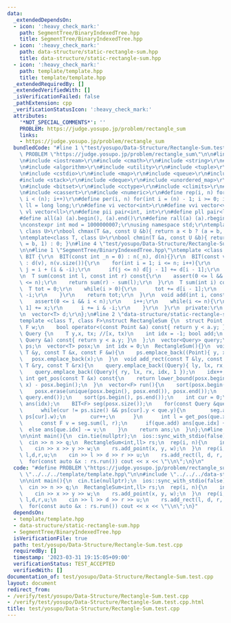 ```yaml
---
data:
  _extendedDependsOn:
  - icon: ':heavy_check_mark:'
    path: SegmentTree/BinaryIndexedTree.hpp
    title: SegmentTree/BinaryIndexedTree.hpp
  - icon: ':heavy_check_mark:'
    path: data-structure/static-rectangle-sum.hpp
    title: data-structure/static-rectangle-sum.hpp
  - icon: ':heavy_check_mark:'
    path: template/template.hpp
    title: template/template.hpp
  _extendedRequiredBy: []
  _extendedVerifiedWith: []
  _isVerificationFailed: false
  _pathExtension: cpp
  _verificationStatusIcon: ':heavy_check_mark:'
  attributes:
    '*NOT_SPECIAL_COMMENTS*': ''
    PROBLEM: https://judge.yosupo.jp/problem/rectangle_sum
    links:
    - https://judge.yosupo.jp/problem/rectangle_sum
  bundledCode: "#line 1 \"test/yosupo/Data-Structure/Rectangle-Sum.test.cpp\"\n#define\
    \ PROBLEM \"https://judge.yosupo.jp/problem/rectangle_sum\"\n\n#line 1 \"template/template.hpp\"\
    \n#include <iostream>\r\n#include <cmath>\r\n#include <string>\r\n#include <vector>\r\
    \n#include <algorithm>\r\n#include <utility>\r\n#include <tuple>\r\n#include <cstdint>\r\
    \n#include <cstdio>\r\n#include <map>\r\n#include <queue>\r\n#include <set>\r\n\
    #include <stack>\r\n#include <deque>\r\n#include <unordered_map>\r\n#include <unordered_set>\r\
    \n#include <bitset>\r\n#include <cctype>\r\n#include <climits>\r\n#include <functional>\r\
    \n#include <cassert>\r\n#include <numeric>\r\n#define rep(i, n) for(int i = 0;\
    \ i < (n); i++)\r\n#define per(i, n) for(int i = (n) - 1; i >= 0; i--)\r\nusing\
    \ ll = long long;\r\n#define vi vector<int>\r\n#define vvi vector<vi>\r\n#define\
    \ vl vector<ll>\r\n#define pii pair<int, int>\r\n#define pll pair<ll, ll>\r\n\
    #define all(a) (a).begin(), (a).end()\r\n#define rall(a) (a).rbegin(), (a).rend()\r\
    \nconstexpr int mod = 1000000007;\r\nusing namespace std;\r\ntemplate<class T,\
    \ class U>\r\nbool chmax(T &a, const U &b){ return a < b ? (a = b, 1) : 0; }\r\
    \ntemplate<class T, class U>\r\nbool chmin(T &a, const U &b){ return a > b ? (a\
    \ = b, 1) : 0; }\n#line 4 \"test/yosupo/Data-Structure/Rectangle-Sum.test.cpp\"\
    \n\n#line 1 \"SegmentTree/BinaryIndexedTree.hpp\"\ntemplate <class T>\r\nstruct\
    \ BIT {\r\n  BIT(const int _n = 0) : n(_n), d(n){}\r\n  BIT(const vector<T> &v)\
    \ : d(v), n(v.size()){\r\n    for(int i = 1; i <= n; i++){\r\n      const int\
    \ j = i + (i & -i);\r\n      if(j <= n) d[j - 1] += d[i - 1];\r\n    }\r\n  }\r\
    \n  T sum(const int l, const int r) const{\r\n    assert(0 <= l && l <= r && r\
    \ <= n);\r\n    return sum(r) - sum(l);\r\n  }\r\n  T sum(int i) const{\r\n  \
    \  T tot = 0;\r\n    while(i > 0){\r\n      tot += d[i - 1];\r\n      i -= i &\
    \ -i;\r\n    }\r\n    return tot;\r\n  }\r\n  void add(int i, const T &x){\r\n\
    \    assert(0 <= i && i < n);\r\n    i++;\r\n    while(i <= n){\r\n      d[i -\
    \ 1] += x;\r\n      i += i & -i;\r\n    }\r\n  }\r\n  private:\r\n  int n = 1;\r\
    \n  vector<T> d;\r\n};\n#line 2 \"data-structure/static-rectangle-sum.hpp\"\n\n\
    template <class T, class F>\nstruct RectangleSum {\n  struct Point {\n    T y,x;\
    \ F w;\n    bool operator<(const Point &a) const{ return y < a.y; }\n  };\n  struct\
    \ Query {\n    T y,x, tx; //[x, tx)\n    int idx = -1; bool add;\n    bool operator<(const\
    \ Query &a) const{ return y < a.y; }\n  };\n  vector<Query> query;\n  vector<Point>\
    \ ps;\n  vector<T> posx;\n  int idx = 0;\n  RectangleSum(){}\n  void add_point(const\
    \ T &y, const T &x, const F &w){\n    ps.emplace_back((Point){ y, x, w });\n \
    \   posx.emplace_back(x);\n  }\n  void add_rect(const T &ly, const T &lx, const\
    \ T &ry, const T &rx){\n    query.emplace_back((Query){ ly, lx, rx, idx, 0 });\n\
    \    query.emplace_back((Query){ ry, lx, rx, idx, 1 });\n    idx++;\n  }\n  inline\
    \ int get_pos(const T &x) const{\n    return lower_bound(posx.begin(), posx.end(),\
    \ x) - posx.begin();\n  }\n  vector<F> run(){\n    sort(posx.begin(), posx.end());\n\
    \    posx.erase(unique(posx.begin(), posx.end()), posx.end());\n    sort(query.begin(),\
    \ query.end());\n    sort(ps.begin(), ps.end());\n    int cur = 0;\n    vector<F>\
    \ ans(idx);\n    BIT<F> seg(posx.size());\n    for(const Query &que : query){\n\
    \      while(cur != ps.size() && ps[cur].y < que.y){\n        seg.add(get_pos(ps[cur].x),\
    \ ps[cur].w);\n        cur++;\n      }\n      int l = get_pos(que.x), r = get_pos(que.tx);\n\
    \      const F v = seg.sum(l, r);\n      if(que.add) ans[que.idx] += v;\n    \
    \  else ans[que.idx] -= v;\n    }\n    return ans;\n  }\n};\n#line 6 \"test/yosupo/Data-Structure/Rectangle-Sum.test.cpp\"\
    \n\nint main(){\n  cin.tie(nullptr);\n  ios::sync_with_stdio(false);\n  int n,q;\n\
    \  cin >> n >> q;\n  RectangleSum<int,ll> rs;\n  rep(i, n){\n    int x,y,w;\n\
    \    cin >> x >> y >> w;\n    rs.add_point(x, y, w);\n  }\n  rep(i, q){\n    int\
    \ l,d,r,u;\n    cin >> l >> d >> r >> u;\n    rs.add_rect(l, d, r, u);\n  }\n\
    \  for(const auto &x : rs.run()) cout << x << \"\\n\";\n}\n"
  code: "#define PROBLEM \"https://judge.yosupo.jp/problem/rectangle_sum\"\n\n#include\
    \ \"../../../template/template.hpp\"\n\n#include \"../../../data-structure/static-rectangle-sum.hpp\"\
    \n\nint main(){\n  cin.tie(nullptr);\n  ios::sync_with_stdio(false);\n  int n,q;\n\
    \  cin >> n >> q;\n  RectangleSum<int,ll> rs;\n  rep(i, n){\n    int x,y,w;\n\
    \    cin >> x >> y >> w;\n    rs.add_point(x, y, w);\n  }\n  rep(i, q){\n    int\
    \ l,d,r,u;\n    cin >> l >> d >> r >> u;\n    rs.add_rect(l, d, r, u);\n  }\n\
    \  for(const auto &x : rs.run()) cout << x << \"\\n\";\n}"
  dependsOn:
  - template/template.hpp
  - data-structure/static-rectangle-sum.hpp
  - SegmentTree/BinaryIndexedTree.hpp
  isVerificationFile: true
  path: test/yosupo/Data-Structure/Rectangle-Sum.test.cpp
  requiredBy: []
  timestamp: '2023-03-31 19:15:05+09:00'
  verificationStatus: TEST_ACCEPTED
  verifiedWith: []
documentation_of: test/yosupo/Data-Structure/Rectangle-Sum.test.cpp
layout: document
redirect_from:
- /verify/test/yosupo/Data-Structure/Rectangle-Sum.test.cpp
- /verify/test/yosupo/Data-Structure/Rectangle-Sum.test.cpp.html
title: test/yosupo/Data-Structure/Rectangle-Sum.test.cpp
---
```

